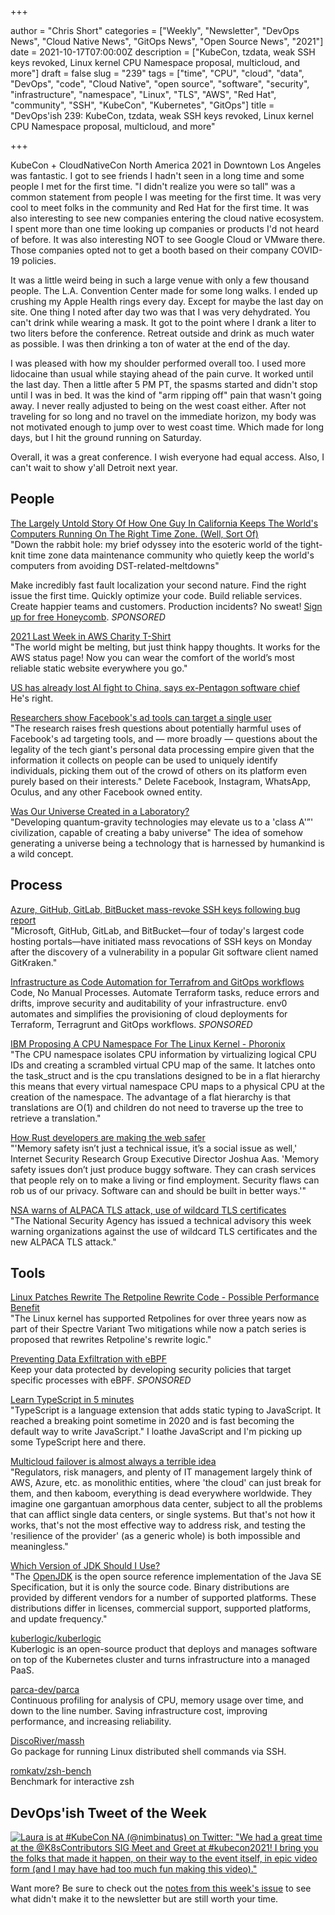 +++

author = "Chris Short"
categories = ["Weekly", "Newsletter", "DevOps News", "Cloud Native News", "GitOps News", "Open Source News", "2021"]
date = 2021-10-17T07:00:00Z
description = ["KubeCon, tzdata, weak SSH keys revoked, Linux kernel CPU Namespace proposal, multicloud, and more"]
draft = false
slug = "239"
tags = ["time", "CPU", "cloud", "data", "DevOps", "code", "Cloud Native", "open source", "software", "security", "infrastructure", "namespace", "Linux", "TLS", "AWS", "Red Hat", "community", "SSH", "KubeCon", "Kubernetes", "GitOps"]
title = "DevOps'ish 239: KubeCon, tzdata, weak SSH keys revoked, Linux kernel CPU Namespace proposal, multicloud, and more"

+++

KubeCon + CloudNativeCon North America 2021 in Downtown Los Angeles was fantastic. I got to see friends I hadn't seen in a long time and some people I met for the first time. "I didn't realize you were so tall" was a common statement from people I was meeting for the first time. It was very cool to meet folks in the community and Red Hat for the first time. It was also interesting to see new companies entering the cloud native ecosystem. I spent more than one time looking up companies or products I'd not heard of before. It was also interesting NOT to see Google Cloud or VMware there. Those companies opted not to get a booth based on their company COVID-19 policies.

It was a little weird being in such a large venue with only a few thousand people. The L.A. Convention Center made for some long walks. I ended up crushing my Apple Health rings every day. Except for maybe the last day on site. One thing I noted after day two was that I was very dehydrated. You can't drink while wearing a mask. It got to the point where I drank a liter to two liters before the conference. Retreat outside and drink as much water as possible. I was then drinking a ton of water at the end of the day.

I was pleased with how my shoulder performed overall too. I used more lidocaine than usual while staying ahead of the pain curve. It worked until the last day. Then a little after 5 PM PT, the spasms started and didn't stop until I was in bed. It was the kind of "arm ripping off" pain that wasn't going away. I never really adjusted to being on the west coast either. After not traveling for so long and no travel on the immediate horizon, my body was not motivated enough to jump over to west coast time. Which made for long days, but I hit the ground running on Saturday.

Overall, it was a great conference. I wish everyone had equal access. Also, I can't wait to show y'all Detroit next year.

## People

[The Largely Untold Story Of How One Guy In California Keeps The World's Computers Running On The Right Time Zone. (Well, Sort Of)](https://onezero.medium.com/the-largely-untold-story-of-how-one-guy-in-california-keeps-the-worlds-computers-on-the-right-time-a97a5493bf73)  
"Down the rabbit hole: my brief odyssey into the esoteric world of the tight-knit time zone data maintenance community who quietly keep the world's computers from avoiding DST-related-meltdowns"

Make incredibly fast fault localization your second nature. Find the right issue the first time. Quickly optimize your code. Build reliable services. Create happier teams and customers. Production incidents? No sweat! [Sign up for free Honeycomb](https://honeycomb.quip.com/76D4AHU5mYvF/Devopsish-ad-copy-Guide-Product-Signup). *SPONSORED*

[2021 Last Week in AWS Charity T-Shirt](https://store.lastweekinaws.com/collections/2021-charity-shirt)  
"The world might be melting, but just think happy thoughts. It works for the AWS status page! Now you can wear the comfort of the world’s most reliable static website everywhere you go."

[US has already lost AI fight to China, says ex-Pentagon software chief](https://www.ft.com/content/f939db9a-40af-4bd1-b67d-10492535f8e0)  
He's right.

[Researchers show Facebook's ad tools can target a single user](https://techcrunch.com/2021/10/15/researchers-show-facebooks-ad-tools-can-target-a-single-user/)  
"The research raises fresh questions about potentially harmful uses of Facebook's ad targeting tools, and — more broadly — questions about the legality of the tech giant's personal data processing empire given that the information it collects on people can be used to uniquely identify individuals, picking them out of the crowd of others on its platform even purely based on their interests." Delete Facebook, Instagram, WhatsApp, Oculus, and any other Facebook owned entity.

[Was Our Universe Created in a Laboratory?](https://www.scientificamerican.com/article/was-our-universe-created-in-a-laboratory/)  
"Developing quantum-gravity technologies may elevate us to a 'class A'”' civilization, capable of creating a baby universe" The idea of somehow generating a universe being a technology that is harnessed by humankind is a wild concept.

## Process

[Azure, GitHub, GitLab, BitBucket mass-revoke SSH keys following bug report](https://therecord.media/azure-github-gitlab-bitbucket-mass-revoke-ssh-keys-following-bug-report/)  
"Microsoft, GitHub, GitLab, and BitBucket—four of today's largest code hosting portals—have initiated mass revocations of SSH keys on Monday after the discovery of a vulnerability in a popular Git software client named GitKraken."

[Infrastructure as Code Automation for Terrafrom and GitOps workflows](https://www.env0.com/infrastructure-as-code-automation?utm_campaign=devopsish&utm_source=nativeads&utm_medium=newsletter)  
Code, No Manual Processes. Automate Terraform tasks, reduce errors and drifts, improve security and auditability of your infrastructure. env0 automates and simplifies the provisioning of cloud deployments for Terraform, Terragrunt and GitOps workflows. *SPONSORED*

[IBM Proposing A CPU Namespace For The Linux Kernel - Phoronix](https://www.phoronix.com/scan.php?page=news_item&px=Linux-CPU-Namespace)  
"The CPU namespace isolates CPU information by virtualizing logical CPU IDs and creating a scrambled virtual CPU map of the same. It latches onto the task_struct and is the cpu translations designed to be in a flat hierarchy this means that every virtual namespace CPU maps to a physical CPU at the creation of the namespace. The advantage of a flat hierarchy is that translations are O(1) and children do not need to traverse up the tree to retrieve a translation."

[How Rust developers are making the web safer](https://github.com/readme/featured/rust-programming)  
"'Memory safety isn’t just a technical issue, it’s a social issue as well,' Internet Security Research Group Executive Director Joshua Aas. 'Memory safety issues don’t just produce buggy software. They can crash services that people rely on to make a living or find employment. Security flaws can rob us of our privacy. Software can and should be built in better ways.'"

[NSA warns of ALPACA TLS attack, use of wildcard TLS certificates](https://therecord.media/nsa-warns-of-alpaca-tls-attack-use-of-wildcard-tls-certificates/)  
"The National Security Agency has issued a technical advisory this week warning organizations against the use of wildcard TLS certificates and the new ALPACA TLS attack."

## Tools

[Linux Patches Rewrite The Retpoline Rewrite Code - Possible Performance Benefit](https://www.phoronix.com/scan.php?page=news_item&px=Linux-Retpoline-Rewrite-Rewrite)  
"The Linux kernel has supported Retpolines for over three years now as part of their Spectre Variant Two mitigations while now a patch series is proposed that rewrites Retpoline's rewrite logic."

[Preventing Data Exfiltration with eBPF](https://goteleport.com/blog/preventing-data-exfiltration-with-ebpf/?utm_campaign=eg&utm_medium=partner&utm_source=devopsish)  
Keep your data protected by developing security policies that target specific processes with eBPF. *SPONSORED*

[Learn TypeScript in 5 minutes](https://swizec.com/blog/learn-typescript-in-5-minutes/)  
"TypeScript is a language extension that adds static typing to JavaScript. It reached a breaking point sometime in 2020 and is fast becoming the default way to write JavaScript." I loathe JavaScript and I'm picking up some TypeScript here and there.

[Multicloud failover is almost always a terrible idea](https://cloudpundit.com/2021/10/14/multicloud-failover-is-almost-always-a-terrible-idea/)  
"Regulators, risk managers, and plenty of IT management largely think of AWS, Azure, etc. as monolithic entities, where 'the cloud' can just break for them, and then kaboom, everything is dead everywhere worldwide. They imagine one gargantuan amorphous data center, subject to all the problems that can afflict single data centers, or single systems. But that's not how it works, that's not the most effective way to address risk, and testing the 'resilience of the provider' (as a generic whole) is both impossible and meaningless."

[Which Version of JDK Should I Use?](https://whichjdk.com/)  
"The [OpenJDK](https://openjdk.java.net/) is the open source reference implementation of the Java SE Specification, but it is only the source code. Binary distributions are provided by different vendors for a number of supported platforms. These distributions differ in licenses, commercial support, supported platforms, and update frequency."

[kuberlogic/kuberlogic](https://github.com/kuberlogic/kuberlogic)  
Kuberlogic is an open-source product that deploys and manages software on top of the Kubernetes cluster and turns infrastructure into a managed PaaS.

[parca-dev/parca](https://github.com/parca-dev/parca)  
Continuous profiling for analysis of CPU, memory usage over time, and down to the line number. Saving infrastructure cost, improving performance, and increasing reliability.

[DiscoRiver/massh](https://github.com/DiscoRiver/massh)  
Go package for running Linux distributed shell commands via SSH.

[romkatv/zsh-bench](https://github.com/romkatv/zsh-bench)  
Benchmark for interactive zsh

## DevOps'ish Tweet of the Week

[![Laura is at #KubeCon NA (@nimbinatus) on Twitter: "We had a great time at the @K8sContributors SIG Meet and Greet at #kubecon2021! I bring you the folks that made it happen, on their way to the event itself, in epic video form (and I may have had too much fun making this video)."](https://shortcdn.com/file/devopsish/239-devopsish-tweet-of-the-week.png)](https://twitter.com/nimbinatus/status/1448666894815297536)

Want more? Be sure to check out the [notes from this week's issue](https://devopsish.com/239/notes/) to see what didn't make it to the newsletter but are still worth your time.
